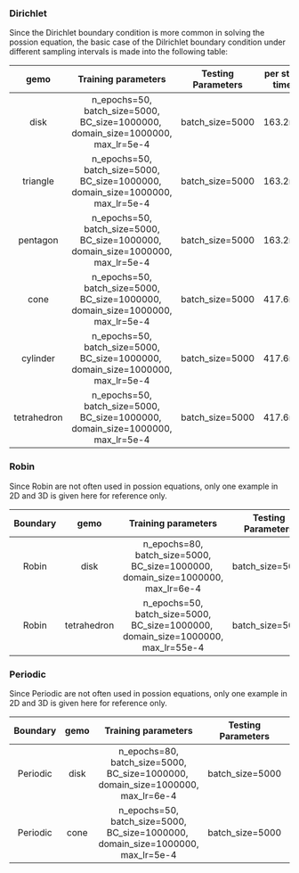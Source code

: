 ### Dirichlet

Since the Dirichlet boundary condition is more common in solving the possion equation, the basic case of the Dilrichlet boundary condition under different sampling intervals is made into the following table:

|    gemo    |                                          Training parameters                                          | Testing Parameters | per step time | training error | test error |
| :---------: | :---------------------------------------------------------------------------------------------------: | :----------------: | :-----------: | :------------: | :---------: |
|    disk    | n_epochs=50,<br />batch_size=5000,<br />BC_size=1000000, <br />domain_size=1000000,<br />max_lr=5e-4 |  batch_size=5000  |    163.2ms    |    0.00647    |   0.0130   |
|  triangle  | n_epochs=50,<br />batch_size=5000,<br />BC_size=1000000, <br />domain_size=1000000,<br />max_lr=5e-4 |  batch_size=5000  |    163.2ms    |    0.00768    |   0.0284   |
|  pentagon  | n_epochs=50,<br />batch_size=5000,<br />BC_size=1000000, <br />domain_size=1000000,<br />max_lr=5e-4 |  batch_size=5000  |    163.2ms    |     0.0672     |   0.0273   |
|    cone    | n_epochs=50,<br />batch_size=5000,<br />BC_size=1000000, <br />domain_size=1000000,<br />max_lr=5e-4 |  batch_size=5000  |    417.6ms    |    0.00564    |   0.0458   |
|  cylinder  | n_epochs=50,<br />batch_size=5000,<br />BC_size=1000000, <br />domain_size=1000000,<br />max_lr=5e-4 |  batch_size=5000  |    417.6ms    |    0.00812    |   0.0472   |
| tetrahedron | n_epochs=50,<br />batch_size=5000,<br />BC_size=1000000, <br />domain_size=1000000,<br />max_lr=5e-4 |  batch_size=5000  |    417.6ms    |    0.00463    |   0.0462   |

### Robin

Since Robin are not often used in possion equations, only one example in 2D and 3D is given here for reference only.

| Boundary |    gemo    |                                          Training parameters                                          | Testing Parameters | per step time | training error | test error |
| :------: | :---------: | :----------------------------------------------------------------------------------------------------: | :----------------: | :-----------: | :------------: | :---------: |
|  Robin  |    disk    | n_epochs=80,<br />batch_size=5000,<br />BC_size=1000000, <br />domain_size=1000000,<br />max_lr=6e-4 |  batch_size=5000  |    135.3ms    |    0.02613    |   0.0363   |
|  Robin  | tetrahedron | n_epochs=50,<br />batch_size=5000,<br />BC_size=1000000, <br />domain_size=1000000,<br />max_lr=55e-4 |  batch_size=5000  |    338.2ms    |     0.7490     |   0.4984   |

### Periodic

Since Periodic are not often used in possion equations, only one example in 2D and 3D is given here for reference only.

| Boundary | gemo |                                          Training parameters                                          | Testing Parameters | per step time | training error | test error |
| :------: | :--: | :---------------------------------------------------------------------------------------------------: | :----------------: | :-----------: | :------------: | :---------: |
| Periodic | disk | n_epochs=80,<br />batch_size=5000,<br />BC_size=1000000, <br />domain_size=1000000,<br />max_lr=6e-4 |  batch_size=5000  |    124.2ms    |    0.09816    |   0.0873   |
| Periodic | cone | n_epochs=50,<br />batch_size=5000,<br />BC_size=1000000, <br />domain_size=1000000,<br />max_lr=5e-4 |  batch_size=5000  |    322.4ms    |     0.0264     |   0.5582   |
